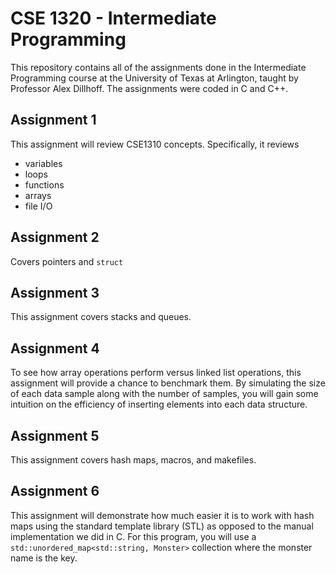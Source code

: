 # CSE 1320 - Intermediate Programming
This repository contains all of the assignments done in the Intermediate Programming course at the University of Texas at Arlington, taught by Professor Alex Dillhoff. The assignments were coded in C and C++.

## Assignment 1
This assignment will review CSE1310 concepts.
Specifically, it reviews
- variables
- loops
- functions
- arrays
- file I/O

## Assignment 2
Covers pointers and `struct`

## Assignment 3
This assignment covers stacks and queues.

## Assignment 4
To see how array operations perform versus linked list operations, this assignment will provide a chance to benchmark them.
By simulating the size of each data sample along with the number of samples, you will gain some intuition on the efficiency of inserting elements into each data structure.

## Assignment 5
This assignment covers hash maps, macros, and makefiles.

## Assignment 6
This assignment will demonstrate how much easier it is to work with hash maps using the standard template library (STL) as opposed to the manual implementation we did in C. For this program, you will use a `std::unordered_map<std::string, Monster>` collection where the monster name is the key.
